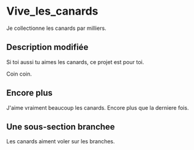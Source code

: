 # Vive_les_canards

Je collectionne les canards par milliers.

## Description modifiée

Si toi aussi tu aimes les canards, ce projet est pour toi. 

Coin coin.

## Encore plus

J'aime vraiment beaucoup les canards. Encore plus que la derniere fois.

## Une sous-section branchee

Les canards aiment voler sur les branches.